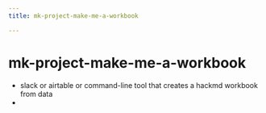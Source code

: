 ```yaml
---
title: mk-project-make-me-a-workbook

---
```


# mk-project-make-me-a-workbook

- slack or airtable or command-line tool that creates a hackmd workbook from data
-  